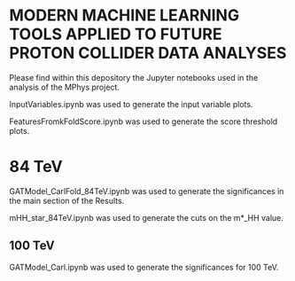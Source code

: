 # MODERN MACHINE LEARNING TOOLS APPLIED TO FUTURE PROTON COLLIDER DATA ANALYSES

Please find within this depository the Jupyter notebooks used in the analysis of the MPhys project.

InputVariables.ipynb was used to generate the input variable plots.

FeaturesFromkFoldScore.ipynb was used to generate the score threshold plots.

# 84 TeV
GATModel_CarlFold_84TeV.ipynb was used to generate the significances in the main section of the Results.

mHH_star_84TeV.ipynb was used to generate the cuts on the m*_HH value.

## 100 TeV
GATModel_Carl.ipynb was used to generate the significances for 100 TeV.
